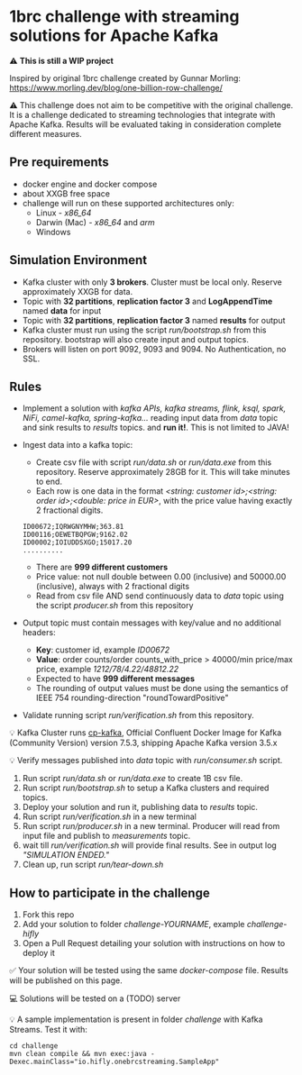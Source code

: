 # 1brc challenge with streaming solutions for Apache Kafka

⚠️ **This is still a WIP project**

Inspired by original 1brc challenge created by Gunnar Morling:
https://www.morling.dev/blog/one-billion-row-challenge/

⚠️ This challenge does not aim to be competitive with the original challenge. It is a challenge dedicated to streaming technologies that integrate with Apache Kafka. Results will be evaluated taking in consideration complete different measures.

## Pre requirements

- docker engine and docker compose
- about XXGB free space
- challenge will run on these supported architectures only:
  - Linux - _x86_64_
  - Darwin (Mac) - _x86_64_ and _arm_ 
  - Windows

## Simulation Environment

- Kafka cluster with only **3 brokers**. Cluster must be local only. Reserve approximately XXGB for data.
- Topic with **32 partitions**, **replication factor 3** and **LogAppendTime** named **data** for input
- Topic with **32 partitions**, **replication factor 3** named **results** for output
- Kafka cluster must run using the script _run/bootstrap.sh_ from this repository. bootstrap will also create input and output topics.
- Brokers will listen on port 9092, 9093 and 9094. No Authentication, no SSL.

## Rules

- Implement a solution with _kafka APIs, kafka streams, flink, ksql, spark, NiFi, camel-kafka, spring-kafka..._ reading input data from _data_ topic and sink results to _results_ topics. and **run it!**. This is not limited to JAVA!
- Ingest data into a kafka topic:
    - Create csv file with script _run/data.sh_ or _run/data.exe_ from this repository. Reserve approximately 28GB for it. This will take minutes to end.
    -  Each row is one data in the format _<string: customer id>;<string: order id>;<double: price in EUR>_, with the price value having exactly 2 fractional digits.
  ```
  ID00672;IQRWGNYMHW;363.81
  ID00116;OEWETBQPGW;9162.02
  ID00002;IOIUDDSXGO;15017.20
  ..........
  ```

    - There are **999 different customers** 
    - Price value: not null double between 0.00 (inclusive) and 50000.00 (inclusive), always with 2 fractional digits
    - Read from csv file AND send continuously data to _data_ topic using the script _producer.sh_ from this repository
- Output topic must contain messages with key/value and no additional headers:
  - **Key**: customer id, example _ID00672_ 
  - **Value**: order counts/order counts_with_price > 40000/min price/max price, example _1212/78/4.22/48812.22_ 
  - Expected to have **999 different messages**
  - The rounding of output values must be done using the semantics of IEEE 754 rounding-direction "roundTowardPositive"
- Validate running script _run/verification.sh_ from this repository.


💡 Kafka Cluster runs [cp-kafka](https://hub.docker.com/r/confluentinc/cp-kafka), Official Confluent Docker Image for Kafka (Community Version) version 7.5.3, shipping Apache Kafka version 3.5.x

💡 Verify messages published into _data_ topic with _run/consumer.sh_ script.

1. Run script _run/data.sh_ or _run/data.exe_ to create 1B csv file.
2. Run script _run/bootstrap.sh_ to setup a Kafka clusters and required topics. 
3. Deploy your solution and run it, publishing data to _results_ topic. 
4. Run script _run/verification.sh_ in a new terminal 
5. Run script _run/producer.sh_ in a new terminal. Producer will read from input file and publish to _measurements_ topic. 
6. wait till _run/verification.sh_ will provide final results. See in output log _"SIMULATION ENDED."_
7. Clean up, run script _run/tear-down.sh_

## How to participate in the challenge

1. Fork this repo
2. Add your solution to folder _challenge-YOURNAME_, example _challenge-hifly_
3. Open a Pull Request detailing your solution with instructions on how to deploy it

✅ Your solution will be tested using the same _docker-compose_ file. Results will be published on this page.

💻 Solutions will be tested on a (TODO) server

💡 A sample implementation is present in folder _challenge_ with Kafka Streams. Test it with:
```
cd challenge
mvn clean compile && mvn exec:java -Dexec.mainClass="io.hifly.onebrcstreaming.SampleApp"
```
